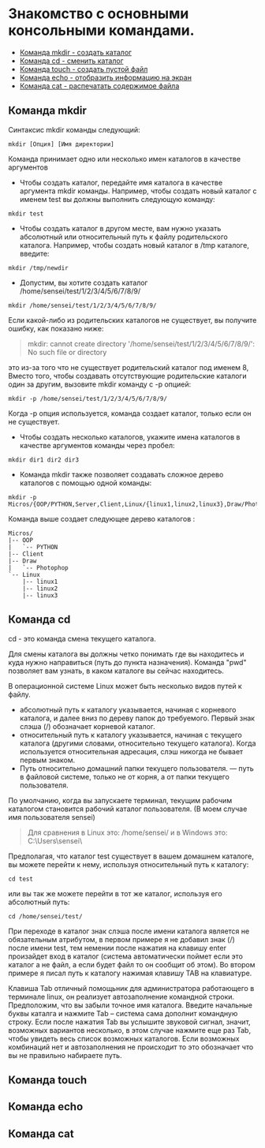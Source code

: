 # Знакомство с основными консольными командами.

* [Команда mkdir - создать каталог](#mkdir)
* [Команда cd - сменить каталог](#cd)
* [Команда touch - создать пустой файл](#touch)
* [Команда echo - отобразить информацию на экран](#echo)
* [Команда cat - распечатать содержимое файла](#cat)

<a name="mkdir"></a>
## Команда mkdir 
Синтаксис mkdir команды следующий:
```
mkdir [Опция] [Имя директории]
```
Команда принимает одно или несколько имен каталогов в качестве аргументов

* Чтобы создать каталог, передайте имя каталога в качестве аргумента mkdir команды. Например, чтобы создать новый каталог с именем test вы должны выполнить следующую команду:
```
mkdir test 
```

* Чтобы создать каталог в другом месте, вам нужно указать абсолютный или относительный путь к файлу родительского каталога. Например, чтобы создать новый каталог в /tmp каталоге, введите:
```
mkdir /tmp/newdir 
```

* Допустим, вы хотите создать каталог /home/sensei/test/1/2/3/4/5/6/7/8/9/
```
mkdir /home/sensei/test/1/2/3/4/5/6/7/8/9/
```
Если какой-либо из родительских каталогов не существует, вы получите ошибку, как показано ниже:
> mkdir: cannot create directory '/home/sensei/test/1/2/3/4/5/6/7/8/9/': No such file or directory

это из-за того что не существует родительский каталог под именем 8, Вместо того, чтобы создавать отсутствующие родительские каталоги один за другим, вызовите mkdir команду с -p опцией:
```
mkdir -p /home/sensei/test/1/2/3/4/5/6/7/8/9/
```
Когда -p опция используется, команда создает каталог, только если он не существует.

* Чтобы создать несколько каталогов, укажите имена каталогов в качестве аргументов команды через пробел:
```
mkdir dir1 dir2 dir3 
```

* Команда mkdir также позволяет создавать сложное дерево каталогов с помощью одной команды:
```
mkdir -p Micros/{OOP/PYTHON,Server,Client,Linux/{linux1,linux2,linux3},Draw/Photophop}
```

Команда выше создает следующее дерево каталогов :

```
Micros/
|-- OOP
|   `-- PYTHON
|-- Client
|-- Draw
|   `-- Photophop
`-- Linux
    |-- linux1
    |-- linux2
    |-- linux3
```

<a name="cd"></a>
## Команда cd

cd - это команда смена текущего каталога.

Для смены каталога вы должны четко понимать где вы находитесь и куда нужно направиться (путь до пункта назначения). Команда "pwd" позволяет вам узнать, в каком каталоге вы сейчас находитесь.

В операционной системе Linux может быть несколько видов путей к файлу. 

* абсолютный  путь к каталогу указывается, начиная с корневого каталога, и далее вниз по дереву папок до требуемого.  Первый знак слэша (/) обозначает корневой каталог.
* относительный  путь к каталогу указывается, начиная с текущего каталога (другими словами, относительно текущего каталога). Когда используется относительная адресация, слэш никогда не бывает первым знаком.
* Путь относительно домашний папки текущего пользователя. — путь в файловой системе, только не от корня, а от папки текущего пользователя.
 
 
 По умолчанию, когда вы запускаете терминал, текущим рабочим каталогом становится рабочий каталог пользователя. (В моем случае имя пользователя sensei)  

> Для сравнения в Linux это:  /home/sensei/  и в Windows это: C:\Users\sensei\

 
 Предполагая, что каталог test существует в вашем домашнем каталоге, вы можете перейти к нему, используя относительный путь к каталогу:
 
 ```
 cd test
 ```
 или вы так же можете перейти в тот же каталог, используя его абсолютный путь:
 
 ```
 cd /home/sensei/test/
 ```
 
 При переходе в каталог знак слэша после имени каталога является не обязательным атрибутом, в первом примере я не добавил знак (/) после имени test, тем немении после нажатия на клавишу enter произайдет вход в каталог (система автоматически поймет если это каталог а не файл, а если будет файл то он сообщит об этом). Во втором примере я писал путь к каталогу нажимая клавишу TAB на клавиатуре.
 
 Клавиша Tab отличный помощьник для администратора работающего в терминале linux, он реализует автозаполнение командной строки. Предположим, что вы забыли точное имя каталога. Введите начальные буквы каталга и нажмите Tab – система сама дополнит командную строку. Если после нажатия Tab вы услышите звуковой сигнал, значит, возможных вариантов несколько, в этом случае нажмите еще раз Tab, чтобы увидеть весь список возможных каталогов. Если возможных комбинаций нет и автозаполнения не происходит то это обозначает что вы не правильно набираете путь.
 
<a name="touch"></a>
## Команда touch


<a name="echo"></a>
## Команда echo


<a name="cat"></a>
## Команда cat
